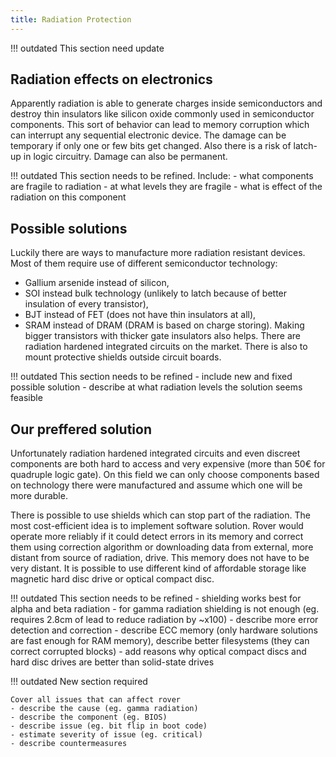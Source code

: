 ```yaml
---
title: Radiation Protection
---
```


!!! outdated
    This section need update

## Radiation effects on electronics
Apparently radiation is able to generate charges inside semiconductors and destroy thin insulators like silicon oxide commonly used in semiconductor components. This sort of behavior can lead to memory corruption which can interrupt any sequential electronic device. The damage can be temporary if only one or few bits get changed. Also there is a risk of latch-up in logic circuitry. Damage can also be permanent.

!!! outdated
    This section needs to be refined. Include:
    - what components are fragile to radiation
    - at what levels they are fragile
    - what is effect of the radiation on this component

## Possible solutions
Luckily there are ways to manufacture more radiation resistant devices. Most of them require use of different semiconductor technology:
* Gallium arsenide instead of silicon,
* SOI instead bulk technology (unlikely to latch because of better insulation of every transistor),
* BJT instead of FET (does not have thin insulators at all),
* SRAM instead of DRAM (DRAM is based on charge storing).
Making bigger transistors with thicker gate insulators also helps. There are radiation hardened integrated circuits on the market. There is also to mount protective shields outside circuit boards.

!!! outdated
    This section needs to be refined
    - include new and fixed possible solution
    - describe at what radiation levels the solution seems feasible

## Our preffered solution
Unfortunately radiation hardened integrated circuits and even discreet components are both hard to access and very expensive (more than 50€ for quadruple logic gate). On this field we can only choose components based on technology there were manufactured and assume which one will be more durable.

There is possible to use shields which can stop part of the radiation. The most cost-efficient idea is to implement software solution. Rover would operate more reliably if it could detect errors in its memory and correct them using correction algorithm or downloading data from external, more distant from source of radiation, drive. This memory does not have to be very distant. It is possible to use different kind of affordable storage like magnetic hard disc drive or optical compact disc.

!!! outdated
    This section needs to be refined
    - shielding works best for alpha and beta radiation - for gamma radiation shielding is not enough (eg. requires 2.8cm of lead to reduce radiation by ~x100)
    - describe more error detection and correction - describe ECC memory (only hardware solutions are fast enough for RAM memory), describe better filesystems (they can correct corrupted blocks)
    - add reasons why optical compact discs and hard disc drives are better than solid-state drives 


!!! outdated
    New section required

    Cover all issues that can affect rover
    - describe the cause (eg. gamma radiation)
    - describe the component (eg. BIOS)
    - describe issue (eg. bit flip in boot code)
    - estimate severity of issue (eg. critical)
    - describe countermeasures